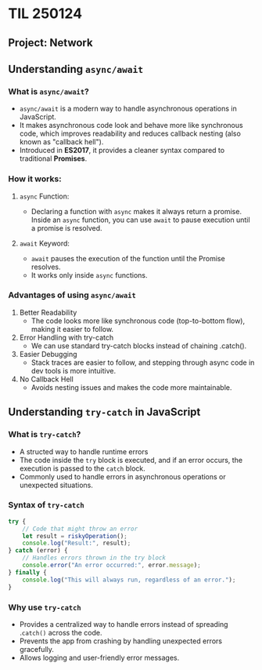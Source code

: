 # TIL 250124

## Project: Network

## Understanding `async/await`

### What is `async/await`?

- `async/await` is a modern way to handle asynchronous operations in JavaScript.
- It makes asynchronous code look and behave more like synchronous code, which improves readability and reduces callback nesting (also known as "callback hell").
- Introduced in **ES2017**, it provides a cleaner syntax compared to traditional **Promises**.


### How it works:

1. `async` Function:
   - Declaring a function with `async` makes it always return a promise.
Inside an `async` function, you can use `await` to pause execution until a promise is resolved.

2. `await` Keyword:
   - `await` pauses the execution of the function until the Promise resolves.
   - It works only inside `async` functions.

### Advantages of using `async/await`

1. Better Readability
   - The code looks more like synchronous code (top-to-bottom flow), making it easier to follow.
2. Error Handling with try-catch
   - We can use standard try-catch blocks instead of chaining .catch().
3. Easier Debugging
   - Stack traces are easier to follow, and stepping through async code in dev tools is more intuitive.
4. No Callback Hell
   - Avoids nesting issues and makes the code more maintainable.


## Understanding `try-catch` in JavaScript

### What is `try-catch`?

- A structed way to handle runtime errors
- The code inside the `try` block is executed, and if an error occurs, the execution is passed to the `catch` block.
- Commonly used to handle errors in asynchronous operations or unexpected situations.


### Syntax of `try-catch`

```javascript
try {
    // Code that might throw an error
    let result = riskyOperation();
    console.log("Result:", result);
} catch (error) {
    // Handles errors thrown in the try block
    console.error("An error occurred:", error.message);
} finally {
    console.log("This will always run, regardless of an error.");
}

```

### Why use `try-catch`

- Provides a centralized way to handle errors instead of spreading .`catch()` across the code.
- Prevents the app from crashing by handling unexpected errors gracefully.
- Allows logging and user-friendly error messages.